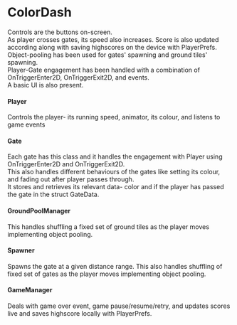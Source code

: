 # ColorDash
Controls are the buttons on-screen.<br/>
As player crosses gates, its speed also increases. Score is also updated according along with saving highscores on the device with PlayerPrefs.<br/>
Object-pooling has been used for gates' spawning and ground tiles' spawning.<br/>
Player-Gate engagement has been handled with a combination of OnTriggerEnter2D, OnTriggerExit2D, and events.<br/>
A basic UI is also present.<br/>

#### Player
Controls the player- its running speed, animator, its colour, and listens to game events<br/>
#### Gate
Each gate has this class and it handles the engagement with Player using OnTriggerEnter2D and OnTriggerExit2D.<br/>
This also handles different behaviours of the gates like setting its colour, and fading out after player passes through.<br/>
It stores and retrieves its relevant data- color and if the player has passed the gate in the struct GateData.<br/>
#### GroundPoolManager
This handles shuffling a fixed set of ground tiles as the player moves implementing object pooling.<br/>
#### Spawner
Spawns the gate at a given distance range. This also handles shuffling of fixed set of gates as the player moves implementing object pooling.<br/>
#### GameManager
Deals with game over event, game pause/resume/retry, and updates scores live and saves highscore locally with PlayerPrefs.<br/>
